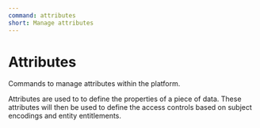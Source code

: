 ```yaml
---
command: attributes
short: Manage attributes
---
```


# Attributes

Commands to manage attributes within the platform.

Attributes are used to to define the properties of a piece of data. These attributes will then be
used to define the access controls based on subject encodings and entity entitlements.
